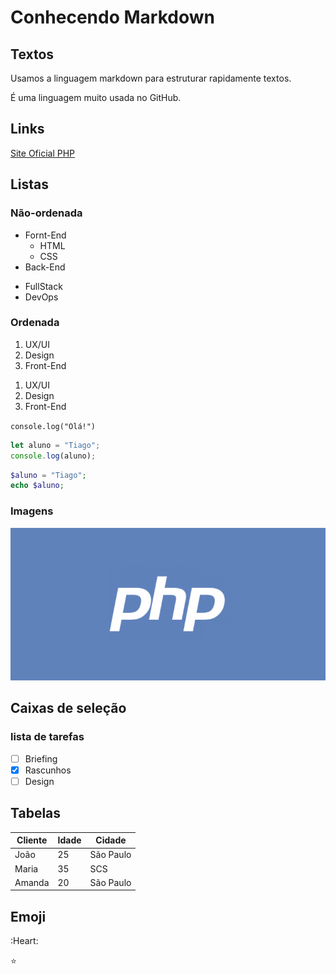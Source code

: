 # Conhecendo Markdown

## Textos
Usamos a linguagem markdown para estruturar rapidamente textos.

É uma linguagem muito usada no GitHub.

## Links
[Site Oficial PHP](http://php.net)

## Listas

### Não-ordenada

- Fornt-End
   - HTML
   - CSS
- Back-End

* FullStack
* DevOps

### Ordenada
1. UX/UI
2. Design
3. Front-End

1) UX/UI
2) Design
3) Front-End

`console.log("Olá!")`

```javascript
let aluno = "Tiago";
console.log(aluno);

```

```php
$aluno = "Tiago";
echo $aluno;

```
### Imagens

![Logotipo PHP](php-logo.png)

## Caixas de seleção

### lista de tarefas

- [ ] Briefing
- [x] Rascunhos
- [ ] Design

## Tabelas

Cliente | Idade | Cidade
--- |  --- | ---
João | 25 | São Paulo
Maria | 35 | SCS
Amanda | 20 | São Paulo

## Emoji

:Heart:

:star:
